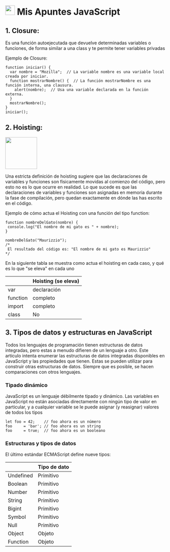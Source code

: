 # <img src="https://media1.giphy.com/media/1ynCEtlgMPAeNAqdnu/giphy.gif?cid=6c09b952yzbm90tqswd3axzd1sg2xawydevos6nzr44imwhs&rid=giphy.gif&ct=s" width="30"> Mis Apuntes JavaScript


## 1. Closure: 
Es una función autoejecutada que devuelve determinadas variables o funciones, de forma similar a una class y te permite tener variables privadas

Ejemplo de Closure:

	function iniciar() {
	  var nombre = "Mozilla";  // La variable nombre es una variable local creada por iniciar.
	  function mostrarNombre() {  // La función mostrarNombre es una función interna, una clausura.
	    alert(nombre);  // Usa una variable declarada en la función externa.
	  }
	  mostrarNombre();
	}
	iniciar();  


## 2. Hoisting: 
<img src="https://c.tenor.com/BRANURS5Lh8AAAAM/balloon-red.gif" width="100px" >


Una estricta definición de hoisting sugiere que las declaraciones de variables y funciones son físicamente movidas al comienzo del código, pero esto no es lo que ocurre en realidad. Lo que sucede es que las declaraciones de variables y funciones son asignadas en memoria durante la fase de compilación, pero quedan exactamente en dónde las has escrito en el código.



Ejemplo de cómo actua el Hoisting con una función del tipo function:

	function nombreDelGato(nombre) {
     console.log("El nombre de mi gato es " + nombre);
    }

    nombreDelGato("Maurizzio");
    /*
     El resultado del código es: "El nombre de mi gato es Maurizzio"
    */


En la siguiente tabla se muestra como actua el hoisting en cada caso, y qué es lo que "se eleva" en cada uno

|                                                        	   | Hoisting (se eleva)       |
| ---------------------------------------------------------------- | ------------------------- |
| var			 		          	           | declaración               |
| function			 		                   | completo    	       |
| import					                   | completo      	       |
| class					                           | No        		       |


## 3. Tipos de datos y estructuras en JavaScript
Todos los lenguajes de programación tienen estructuras de datos integradas, pero estas a menudo difieren de un lenguaje a otro. Este artículo intenta enumerar las estructuras de datos integradas disponibles en JavaScript y las propiedades que tienen. Estas se pueden utilizar para construir otras estructuras de datos. Siempre que es posible, se hacen comparaciones con otros lenguajes.

### Tipado dinámico
JavaScript es un lenguaje débilmente tipado y dinámico. Las variables en JavaScript no están asociadas directamente con ningún tipo de valor en particular, y a cualquier variable se le puede asignar (y reasignar) valores de todos los tipos

	let foo = 42;    // foo ahora es un número
	foo     = 'bar'; // foo ahora es un string
	foo     = true;  // foo ahora es un booleano


### Estructuras y tipos de datos
El último estándar ECMAScript define nueve tipos:

|                    		                                   | Tipo de dato   	       |
| ---------------------------------------------------------------- | ------------------------- |
| Undefined			 		                   | Primitivo                 |
| Boolean			 		                   | Primitivo    	       |
| Number					                   | Primitivo      	       |
| String				                           | Primitivo        	       |
| Bigint				                           | Primitivo        	       |
| Symbol				                           | Primitivo        	       |
| Null				                                   | Primitivo        	       |
| Object				                           | Objeto        	       |
| Function				                           | Objeto        	       |
